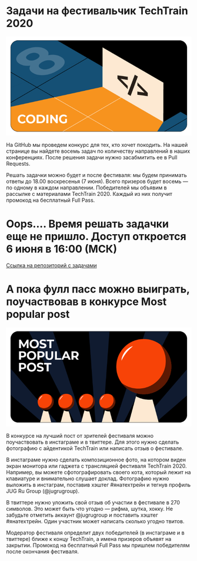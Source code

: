 # Задачи на фестивальчик TechTrain 2020

![Coding_pic](coding.png)

На GitHub мы проведем конкурс для тех, кто хочет покодить. На нашей странице вы найдете восемь задач по количеству направлений в наших конференциях. После решения задачи нужно засабмитить ее в Pull Requests.

Решать задачки можно будет и после фестиваля: мы будем принимать ответы до 18.00 воскресенья (7 июня). Всего призеров будет восемь — по одному в каждом направлении. Победителей мы объявим в рассылке с материалами TechTrain 2020. Каждый из них получит промокод на бесплатный Full Pass.

# Oops.... Время решать задачки еще не пришло. Доступ откроется 6 июня в 16:00 (МСК)

[Ссылка на репозиторий с задачами](https://github.com/JUGRuGroupOnline/TechTrain2020)

# А пока фулл пасс можно выиграть, поучаствовав в конкурсе Most popular post

![Popular_post_pic](popular_post.png)

В конкурсе на лучший пост от зрителей фестиваля можно поучаствовать в инстаграме и в твиттере. Для этого нужно сделать фотографию с айдентикой TechTrain или написать отзыв о фестивале.

В инстаграме нужно сделать композиционное фото, на котором виден экран монитора или гаджета с трансляцией фестиваля TechTrain 2020. Например, вы можете сфотографировать своего кота, который лежит на клавиатуре и внимательно слушает доклад. Фотографию нужно выложить в инстаграм, поставив хэштег #янатехтрейн и тегнув профиль JUG Ru Group (@jugrugroup).

В твиттере нужно уложить свой отзыв об участии в фестивале в 270 символов. Это может быть что угодно — рифма, шутка, хокку. Не забудьте отметить аккаунт @jugrugroup и поставить хэштег #янатехтрейн. Один участник может написать сколько угодно твитов.

Модератор фестиваля определит двух победителей (в инстаграме и в твиттере) ближе к концу TechTrain, а имена призеров объявят на закрытии. Промокод на бесплатный Full Pass мы пришлем победителям после окончания фестиваля.

